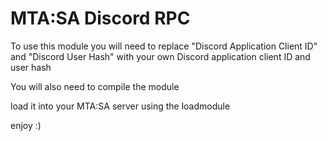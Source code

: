 # MTA:SA Discord RPC
To use this module you will need to replace "Discord Application Client ID" and "Discord User Hash" with your own Discord application client ID and user hash

You will also need to compile the module

load it into your MTA:SA server using the loadmodule

enjoy :)
